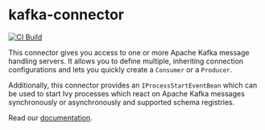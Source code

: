 # kafka-connector

[![CI Build](https://github.com/axonivy-market/kafka-connector/actions/workflows/ci.yml/badge.svg)](https://github.com/axonivy-market/kafka-connector/actions/workflows/ci.yml)

This connector gives you access to one or more Apache Kafka message
handling servers. It allows you to define multiple, inheriting connection configurations
and lets you quickly create a `Consumer` or a `Producer`.

Additionally, this connector provides an `IProcessStartEventBean` which
can be used to start Ivy processes which react on Apache Kafka messages
synchronously or asynchronously and supported schema registries. 

Read our [documentation](kafka-connector-product/README.md).

